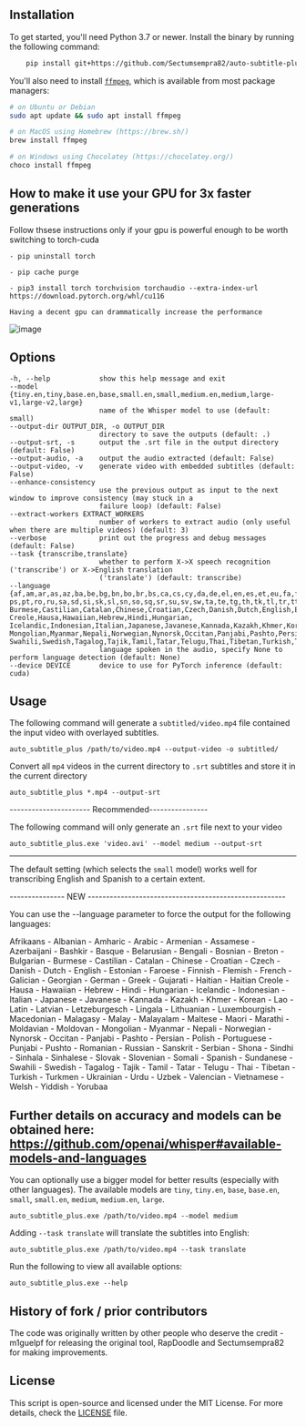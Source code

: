 ## Installation

To get started, you'll need Python 3.7 or newer. Install the binary by running the following command:

```bash
    pip install git+https://github.com/Sectumsempra82/auto-subtitle-plus.gi
```

You'll also need to install [`ffmpeg`](https://ffmpeg.org/), which is available from most package managers:

```bash
# on Ubuntu or Debian
sudo apt update && sudo apt install ffmpeg

# on MacOS using Homebrew (https://brew.sh/)
brew install ffmpeg

# on Windows using Chocolatey (https://chocolatey.org/)
choco install ffmpeg
```

## How to make it use your GPU for 3x faster generations

Follow thsese instructions only if your gpu is powerful enough to be worth switching to torch-cuda

    - pip uninstall torch

    - pip cache purge
    
    - pip3 install torch torchvision torchaudio --extra-index-url https://download.pytorch.org/whl/cu116
    
    Having a decent gpu can drammatically increase the performance
    
![image](https://user-images.githubusercontent.com/19196549/221421292-fc09b38e-c3aa-46e3-8684-e46c1e4cc691.png)
	

## Options

    -h, --help            show this help message and exit
    --model {tiny.en,tiny,base.en,base,small.en,small,medium.en,medium,large-v1,large-v2,large}
                          name of the Whisper model to use (default: small)
    --output-dir OUTPUT_DIR, -o OUTPUT_DIR
                          directory to save the outputs (default: .)
    --output-srt, -s      output the .srt file in the output directory (default: False)
    --output-audio, -a    output the audio extracted (default: False)
    --output-video, -v    generate video with embedded subtitles (default: False)
    --enhance-consistency
                          use the previous output as input to the next window to improve consistency (may stuck in a
                          failure loop) (default: False)
    --extract-workers EXTRACT_WORKERS
                          number of workers to extract audio (only useful when there are multiple videos) (default: 3)
    --verbose             print out the progress and debug messages (default: False)
    --task {transcribe,translate}
                          whether to perform X->X speech recognition ('transcribe') or X->English translation
                          ('translate') (default: transcribe)
    --language {af,am,ar,as,az,ba,be,bg,bn,bo,br,bs,ca,cs,cy,da,de,el,en,es,et,eu,fa,fi,fo,fr,gl,gu,ha,haw,he,hi,hr,ht,hu,hy,id,is,it,ja,jw,ka,kk,km,kn,ko,la,lb,ln,lo,lt,lv,mg,mi,mk,ml,mn,mr,ms,mt,my,ne,nl,nn,no,oc,pa,pl, ps,pt,ro,ru,sa,sd,si,sk,sl,sn,so,sq,sr,su,sv,sw,ta,te,tg,th,tk,tl,tr,tt,uk,ur,uz,vi,yi,yo,zh,Afrikaans,Albanian,Amharic,Arabic,Armenian,Assamese,Azerbaijani,Bashkir,Basque,Belarusian,Bengali,Bosnian,Breton,Bulgarian, Burmese,Castilian,Catalan,Chinese,Croatian,Czech,Danish,Dutch,English,Estonian,Faroese,Finnish,Flemish,French,Galician,Georgian,German,Greek,Gujarati,Haitian,Haitian Creole,Hausa,Hawaiian,Hebrew,Hindi,Hungarian,  Icelandic,Indonesian,Italian,Japanese,Javanese,Kannada,Kazakh,Khmer,Korean,Lao,Latin,Latvian,Letzeburgesch,Lingala,Lithuanian,Luxembourgish,Macedonian,Malagasy,Malay,Malayalam,Maltese,Maori,Marathi,Moldavian,Moldovan, Mongolian,Myanmar,Nepali,Norwegian,Nynorsk,Occitan,Panjabi,Pashto,Persian,Polish,Portuguese,Punjabi,Pushto,Romanian,Russian,Sanskrit,Serbian,Shona,Sindhi,Sinhala,Sinhalese,Slovak,Slovenian,Somali,Spanish,Sundanese,   Swahili,Swedish,Tagalog,Tajik,Tamil,Tatar,Telugu,Thai,Tibetan,Turkish,Turkmen,Ukrainian,Urdu,Uzbek,Valencian,Vietnamese,Welsh,Yiddish,Yoruba}
                          language spoken in the audio, specify None to perform language detection (default: None)
    --device DEVICE       device to use for PyTorch inference (default: cuda)


## Usage

The following command will generate a `subtitled/video.mp4` file contained the input video with overlayed subtitles.

    auto_subtitle_plus /path/to/video.mp4 --output-video -o subtitled/

Convert all `mp4` videos in the current directory to `.srt` subtitles and store it in the current directory

    auto_subtitle_plus *.mp4 --output-srt

---------------------- Recommended----------------

The following command will only generate an `.srt` file next to your video

    auto_subtitle_plus.exe 'video.avi' --model medium --output-srt

--------------------------------------------------

The default setting (which selects the `small` model) works well for transcribing English and Spanish to a certain extent.

--------------- NEW ------------------------------------------------------

You can use the --language parameter to force the output for the following languages:

Afrikaans
	- Albanian
	- Amharic
	- Arabic
	- Armenian
	- Assamese
	- Azerbaijani
	- Bashkir
	- Basque
	- Belarusian
	- Bengali
	- Bosnian
	- Breton
	- Bulgarian
	- Burmese
	- Castilian
	- Catalan
	- Chinese
	- Croatian
	- Czech
	- Danish
	- Dutch
	- English
	- Estonian
	- Faroese
	- Finnish
	- Flemish
	- French
	- Galician
	- Georgian
	- German
	- Greek
	- Gujarati
	- Haitian
	- Haitian Creole
	- Hausa
	- Hawaiian
	- Hebrew
	- Hindi
	- Hungarian
	- Icelandic
	- Indonesian
	- Italian
	- Japanese
	- Javanese
	- Kannada
	- Kazakh
	- Khmer
	- Korean
	- Lao
	- Latin
	- Latvian
	- Letzeburgesch
	- Lingala
	- Lithuanian
	- Luxembourgish
	- Macedonian
	- Malagasy
	- Malay
	- Malayalam
	- Maltese
	- Maori
	- Marathi
	- Moldavian
	- Moldovan
	- Mongolian
	- Myanmar
	- Nepali
	- Norwegian
	- Nynorsk
	- Occitan
	- Panjabi
	- Pashto
	- Persian
	- Polish
	- Portuguese
	- Punjabi
	- Pushto
	- Romanian
	- Russian
	- Sanskrit
	- Serbian
	- Shona
	- Sindhi
	- Sinhala
	- Sinhalese
	- Slovak
	- Slovenian
	- Somali
	- Spanish
	- Sundanese
	- Swahili
	- Swedish
	- Tagalog
	- Tajik
	- Tamil
	- Tatar
	- Telugu
	- Thai
	- Tibetan
	- Turkish
	- Turkmen
	- Ukrainian
	- Urdu
	- Uzbek
	- Valencian
	- Vietnamese
	- Welsh
	- Yiddish
	- Yorubaa


Further details on accuracy and models can be obtained here: https://github.com/openai/whisper#available-models-and-languages
--------------------------------------------------------------------------

You can optionally use a bigger model for better results (especially with other languages). The available models are `tiny`, `tiny.en`, `base`, `base.en`, `small`, `small.en`, `medium`, `medium.en`, `large`.

    auto_subtitle_plus.exe /path/to/video.mp4 --model medium 

Adding `--task translate` will translate the subtitles into English:

    auto_subtitle_plus.exe /path/to/video.mp4 --task translate

Run the following to view all available options:

    auto_subtitle_plus.exe --help

## History of fork / prior contributors

The code was originally written by other people who deserve the credit - m1guelpf for releasing the original tool, RapDoodle and Sectumsempra82 for making improvements.


## License

This script is open-source and licensed under the MIT License. For more details, check the [LICENSE](LICENSE) file.
